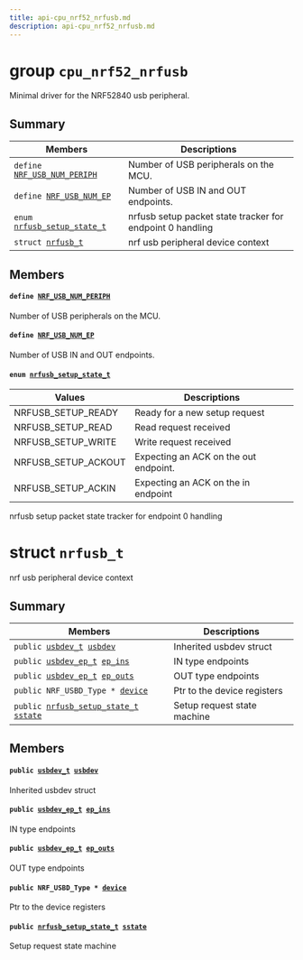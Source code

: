 ```yaml
---
title: api-cpu_nrf52_nrfusb.md
description: api-cpu_nrf52_nrfusb.md
---
```

# group `cpu_nrf52_nrfusb` 

Minimal driver for the NRF52840 usb peripheral.

## Summary

 Members                        | Descriptions                                
--------------------------------|---------------------------------------------
`define `[`NRF_USB_NUM_PERIPH`](#group__cpu__nrf52__nrfusb_1gacdc43aebf3d925d881271c1867d5f23f)            | Number of USB peripherals on the MCU.
`define `[`NRF_USB_NUM_EP`](#group__cpu__nrf52__nrfusb_1ga089a0ba9b1190535a0fd06d90ebf6762)            | Number of USB IN and OUT endpoints.
`enum `[`nrfusb_setup_state_t`](#group__cpu__nrf52__nrfusb_1gad28d87b14919967685c0f52afa717fa2)            | nrfusb setup packet state tracker for endpoint 0 handling
`struct `[`nrfusb_t`](#structnrfusb__t) | nrf usb peripheral device context

## Members

#### `define `[`NRF_USB_NUM_PERIPH`](#group__cpu__nrf52__nrfusb_1gacdc43aebf3d925d881271c1867d5f23f) 

Number of USB peripherals on the MCU.

#### `define `[`NRF_USB_NUM_EP`](#group__cpu__nrf52__nrfusb_1ga089a0ba9b1190535a0fd06d90ebf6762) 

Number of USB IN and OUT endpoints.

#### `enum `[`nrfusb_setup_state_t`](#group__cpu__nrf52__nrfusb_1gad28d87b14919967685c0f52afa717fa2) 

 Values                         | Descriptions                                
--------------------------------|---------------------------------------------
NRFUSB_SETUP_READY            | Ready for a new setup request
NRFUSB_SETUP_READ            | Read request received
NRFUSB_SETUP_WRITE            | Write request received
NRFUSB_SETUP_ACKOUT            | Expecting an ACK on the out endpoint.
NRFUSB_SETUP_ACKIN            | Expecting an ACK on the in endpoint

nrfusb setup packet state tracker for endpoint 0 handling

# struct `nrfusb_t` 

nrf usb peripheral device context

## Summary

 Members                        | Descriptions                                
--------------------------------|---------------------------------------------
`public `[`usbdev_t`](./doc/starlight-docs/src/content/docs/apidoc/api-undefined.md#group__drivers__periph__usbdev_1gaa82d08eb9deca939f11869d69c65e63e)` `[`usbdev`](#structnrfusb__t_1af19af08e169a6600210e69f2d5518808) | Inherited usbdev struct
`public `[`usbdev_ep_t`](./doc/starlight-docs/src/content/docs/apidoc/api-undefined.md#group__drivers__periph__usbdev_1ga45fb2233696b039b8fb4f5264a5f4e5f)` `[`ep_ins`](#structnrfusb__t_1a51760838593a9fd532488c9091a7b0c4) | IN type endpoints
`public `[`usbdev_ep_t`](./doc/starlight-docs/src/content/docs/apidoc/api-undefined.md#group__drivers__periph__usbdev_1ga45fb2233696b039b8fb4f5264a5f4e5f)` `[`ep_outs`](#structnrfusb__t_1a2aa1f28af39c75dc9800b273e17ad5dc) | OUT type endpoints
`public NRF_USBD_Type * `[`device`](#structnrfusb__t_1a709f7ab1d247f5f257cd0d6f5d466a48) | Ptr to the device registers
`public `[`nrfusb_setup_state_t`](./doc/starlight-docs/src/content/docs/apidoc/api-undefined.md#group__cpu__nrf52__nrfusb_1gad28d87b14919967685c0f52afa717fa2)` `[`sstate`](#structnrfusb__t_1a6e920e50f313a5d9090f3993b96c75fa) | Setup request state machine

## Members

#### `public `[`usbdev_t`](./doc/starlight-docs/src/content/docs/apidoc/api-undefined.md#group__drivers__periph__usbdev_1gaa82d08eb9deca939f11869d69c65e63e)` `[`usbdev`](#structnrfusb__t_1af19af08e169a6600210e69f2d5518808) 

Inherited usbdev struct

#### `public `[`usbdev_ep_t`](./doc/starlight-docs/src/content/docs/apidoc/api-undefined.md#group__drivers__periph__usbdev_1ga45fb2233696b039b8fb4f5264a5f4e5f)` `[`ep_ins`](#structnrfusb__t_1a51760838593a9fd532488c9091a7b0c4) 

IN type endpoints

#### `public `[`usbdev_ep_t`](./doc/starlight-docs/src/content/docs/apidoc/api-undefined.md#group__drivers__periph__usbdev_1ga45fb2233696b039b8fb4f5264a5f4e5f)` `[`ep_outs`](#structnrfusb__t_1a2aa1f28af39c75dc9800b273e17ad5dc) 

OUT type endpoints

#### `public NRF_USBD_Type * `[`device`](#structnrfusb__t_1a709f7ab1d247f5f257cd0d6f5d466a48) 

Ptr to the device registers

#### `public `[`nrfusb_setup_state_t`](./doc/starlight-docs/src/content/docs/apidoc/api-undefined.md#group__cpu__nrf52__nrfusb_1gad28d87b14919967685c0f52afa717fa2)` `[`sstate`](#structnrfusb__t_1a6e920e50f313a5d9090f3993b96c75fa) 

Setup request state machine


